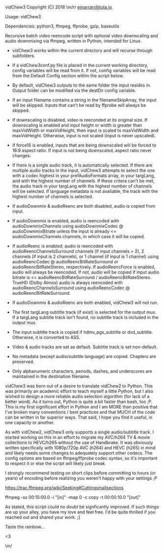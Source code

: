 vidChew3
Copyright (C) 2018 \m/rr emarrarr@tuta.io

Usage: vidChew3

Dependencies: python3, ffmpeg, ffprobe, gzip, baseutils

Recursive batch video reencode script with optional video downscaling and audio downmixing via ffmpeg, written in Python, intended for Linux.

+ vidChew3 works within the current directory and will recurse through subfolders.

+ If a vidChew3conf.py file is placed in the current working directory, config variables will be read from it.  If not, config variables will be read from the Default Config section within the script below.

+ By default, vidChew3 outputs to the same folder the input resides in.  Output folder can be modified via the destDir config variable.
  
+ If an input filename contains a string in the filenameSkipArray, the input will be skipped. Inputs that can't be read by ffprobe will always be skipped.

+ If downscaling is disabled, video is reeconded at its original size.  If downscaling is enabled and input height or width is greater than maxVidWidth or maxVidHeight, then input is scaled to maxVidWidth and maxVidHeight.  Otherwise, input is not scaled (input is never upscaled).

+ If force16 is enabled, inputs that are being downscaled will be forced to 16:9 aspect ratio.  If input is not being downscaled, aspect ratio never changes.

+ If there is a single audio track, it is automatically selected.  If there are multiple audio tracks in the input, vidChew3 attempts to select the one with a codec highest in your prefAudioFormats array, in your targLang, and with the highest number of channels.  If these critera can't be met, the audio track in your targLang with the highest number of channels will be selected.  If language metadata is not available, the track with the highest number of channels is selected. 

+ If audioDownmix & audioReenc are both disabled, audio is copied from input.

+ If audioDownmix is enabled, audio is reencoded with audioDownmixChannels using audioDownmixCodec @ audioDownmixBitrate unless the input is already <= audioDownmixChannels channels, in which case it will be copied.

+ If audioReenc is enabled, audio is reencoded with audioReencChannelsSurround channels (if input channels > 2), 2 channels (if input is 2 channels), or 1 channel (if input is 1 channel) using audioReencCodec @ audioReencBitRateSurround or audioReencBitRateStereo, respectively.  If audioReencForce is enabled, audio will always be reencoded.  If not, audio will be copied if input audio bitrate is <= audioReencBitRateSurround / audioReencBitRateStereo. TrueHD (Dolby Atmos) audio is always reencoded with audioReencChannelsSurround using audioReencCodec @ audioReencBitRateSurround.

+ If audioDownmix & audioReenc are both enabled, vidChew3 will not run.

+ The first targLang subtitle track (if exist) is selected for the output mux.  If a targLang subtitle track isn't found, no subtitle track is included in the output mux.

+ The input subtitle track is copied if hdmv_pgs_subtitle or dvd_subtitle.  Otherwise, it is converted to ASS.
    
+ Video & audio tracks are set as default.  Subtitle track is set non-default.

+ No metadata (except audio/subtitle language) are copied.  Chapters are preserved.

+ Only alphanumeric characters, periods, dashes, and underscores are maintained in the destination filename.

vidChew3 was born out of a desire to translate vidChew2 to Python.  This was primarily an academic effort to teach myself a little Python, but I also wished to design a more reliable audio selection algorithm (for lack of a better word).  As it turns out, Python is quite a bit faster than bash, too ;P.  This is my first significant effort in Python and I am MORE than positive that I've broken many conventions / best practices and that MUCH of the code can be written in far superior ways.  That said, I hope you find it useful, in one capacity or another.

As with vidChew2, vidChew3 only supports a single audio/subtitle track.  I started working on this in an effort to migrate my AVC/h264 TV & movie collections to HEVC/h265 without the use of Handbrake.  It was obviously written specifically with 1080p/720p AVC (h264) and HEVC (h265) in mind and likely needs some changes to adequately support other codecs.  The config options are based on ffmpeg/ffprobe codec syntax, so it's important to respect it or else the script will likely just break.

I strongly recommend testing on short clips before committing to hours (or years) of encoding before realizing you weren't happy with your settings ;P

https://trac.ffmpeg.org/wiki/Seeking#Cuttingsmallsections

ffmpeg -ss 00:15:00.0 -i "[in]" -map 0 -c copy -t 00:00:10.0 "[out]"

As stated, this script could no doubt be signficantly improved.  If such things are up your alley, you have my love and feel free.  I'd be quite thrilled if you reached out and shared your work. ;]

Taste the rainbow...

<3

\m/
